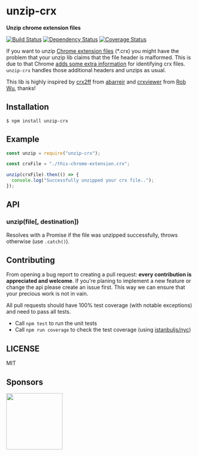 # unzip-crx

**Unzip chrome extension files**

[![Build Status](https://travis-ci.org/peerigon/unzip-crx.svg?branch=master)](https://travis-ci.org/peerigon/unzip-crx) [![Dependency Status](https://david-dm.org/peerigon/unzip-crx.svg)](https://david-dm.org/peerigon/unzip-crx) [![Coverage Status](https://coveralls.io/repos/github/peerigon/unzip-crx/badge.svg?branch=master)](https://coveralls.io/github/peerigon/unzip-crx?branch=master)

If you want to unzip [Chrome extension files](https://developer.chrome.com/extensions) (\*.crx) you might have the problem that your unzip lib claims that the file header is malformed. This is due to that Chrome [adds some extra information](https://developer.chrome.com/extensions/crx) for identifying crx files. `unzip-crx` handles those additional headers and unzips as usual.

This lib is highly inspired by [crx2ff](https://github.com/abarreir/crx2ff) from [abarreir](https://github.com/abarreir) and [crxviewer](https://github.com/Rob--W/crxviewer) from [Rob Wu](https://github.com/Rob--W), thanks!

## Installation

```
$ npm install unzip-crx
```

## Example

```js
const unzip = require("unzip-crx");

const crxFile = "./this-chrome-extension.crx";

unzip(crxFile).then(() => {
  console.log("Successfully unzipped your crx file..");
});
```

## API

### unzip(file[, destination])

Resolves with a Promise if the file was unzipped successfully, throws otherwise (use `.catch()`).

## Contributing

From opening a bug report to creating a pull request: **every contribution is appreciated and welcome**. If you're planing to implement a new feature or change the api please create an issue first. This way we can ensure that your precious work is not in vain.

All pull requests should have 100% test coverage (with notable exceptions) and need to pass all tests.

- Call `npm test` to run the unit tests
- Call `npm run coverage` to check the test coverage (using [istanbuljs/nyc](https://github.com/istanbuljs/nyc))

## LICENSE

MIT

## Sponsors

[<img src="https://assets.peerigon.com/peerigon/logo/peerigon-logo-flat-spinat.png" width="150" />](https://peerigon.com)
